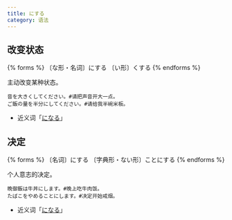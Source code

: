 ```yaml
---
title: にする
category: 语法
---
```


## 改变状态

{% forms %}
〔な形・名词〕にする
〔い形〕くする
{% endforms %}

主动改变某种状态。

```example
音を大きくしてください。#请把声音开大一点。
ご飯の量を半分にしてください。#请给我半碗米板。
```

- 近义词「[になる](../ninaru#状态变化)」

## 决定

{% forms %}
〔名词〕にする
〔字典形・ない形〕ことにする
{% endforms %}

个人意志的决定。

```example
晩御飯は牛丼にします。#晚上吃牛肉饭。
たばこをやめることにします。#决定开始戒烟。
```

- 近义词「[になる](../ninaru#决定)」
